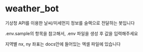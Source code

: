 # weather_bot

기상청 API를 이용한 날씨/미세먼지 정보를 슬랙으로 전달하는 봇입니다

.env.sample의 항목을 참고해서, .env 파일을 생성 후 값을 입력해주세요

지역별 nx, ny 좌표는 docs안에 들어있는 엑셀 파일에 있습니다
